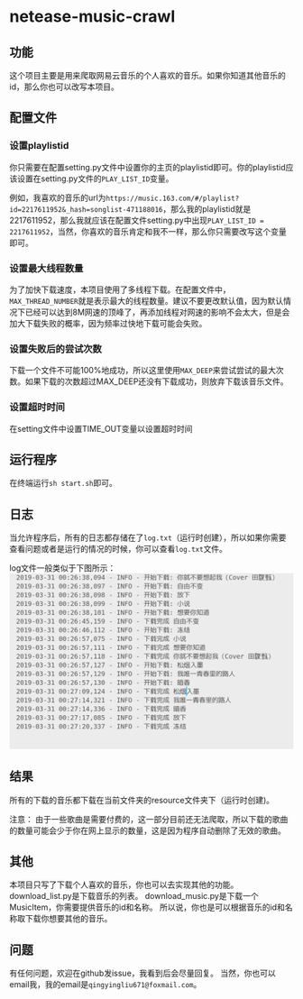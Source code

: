 # netease-music-crawl

## 功能
这个项目主要是用来爬取网易云音乐的个人喜欢的音乐。如果你知道其他音乐的id，那么你也可以改写本项目。

## 配置文件

### 设置playlistid
你只需要在配置setting.py文件中设置你的主页的playlistid即可。你的playlistid应该设置在setting.py文件的`PLAY_LIST_ID`变量。

例如，我喜欢的音乐的url为`https://music.163.com/#/playlist?id=2217611952&_hash=songlist-471188016`，那么我的playlistid就是2217611952，那么我就应该在配置文件setting.py中出现`PLAY_LIST_ID = 2217611952`，当然，你喜欢的音乐肯定和我不一样，那么你只需要改写这个变量即可。

### 设置最大线程数量
为了加快下载速度，本项目使用了多线程下载。在配置文件中，`MAX_THREAD_NUMBER`就是表示最大的线程数量。建议不要更改默认值，因为默认情况下已经可以达到8M网速的顶峰了，再添加线程对网速的影响不会太大，但是会加大下载失败的概率，因为频率过快地下载可能会失败。

### 设置失败后的尝试次数
下载一个文件不可能100%地成功，所以这里使用`MAX_DEEP`来尝试尝试的最大次数。如果下载的次数超过MAX_DEEP还没有下载成功，则放弃下载该音乐文件。

### 设置超时时间
在setting文件中设置TIME_OUT变量以设置超时时间

## 运行程序
在终端运行`sh start.sh`即可。

## 日志
当允许程序后，所有的日志都存储在了`log.txt`（运行时创建），所以如果你需要查看问题或者是运行的情况的时候，你可以查看`log.txt`文件。

log文件一般类似于下图所示：
![log](./log.png)

## 结果
所有的下载的音乐都下载在当前文件夹的resource文件夹下（运行时创建)。

注意： 由于一些歌曲是需要付费的，这一部分目前还无法爬取，所以下载的歌曲的数量可能会少于你在网上显示的数量，这是因为程序自动删除了无效的歌曲。

## 其他
本项目只写了下载个人喜欢的音乐，你也可以去实现其他的功能。
download_list.py是下载音乐的列表。
download_music.py是下载一个MusicItem，你需要提供音乐的id和名称。
所以说，你也是可以根据音乐的id和名称取下载你想要其他的音乐。

## 问题
有任何问题，欢迎在github发issue，我看到后会尽量回复。
当然，你也可以email我，我的email是`qingyingliu671@foxmail.com`。

